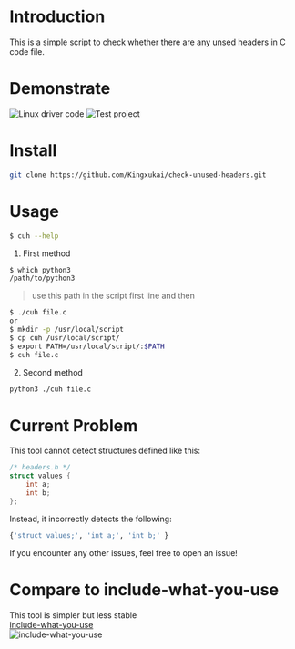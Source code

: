 # Introduction
This is a simple script to check whether there are any unsed headers in C code file.

# Demonstrate
![Linux driver code](https://vhs.charm.sh/vhs-2dICsKypiMC7hq5DtIdcDr.gif)
![Test project](https://vhs.charm.sh/vhs-3rtDMySKMFhZ5EtbQQPKNM.gif)

# Install
``` bash
git clone https://github.com/Kingxukai/check-unused-headers.git
```

# Usage
``` bash
$ cuh --help
```
1. First method
``` bash
$ which python3
/path/to/python3
```
> use this path in the script first line
> and then
``` bash
$ ./cuh file.c
or
$ mkdir -p /usr/local/script
$ cp cuh /usr/local/script/
$ export PATH=/usr/local/script/:$PATH
$ cuh file.c
```

2. Second method
``` bash
python3 ./cuh file.c
```

# Current Problem
This tool cannot detect structures defined like this:
``` c
/* headers.h */
struct values {
	int a;
	int b;
};
```

Instead, it incorrectly detects the following:
``` python
{'struct values;', 'int a;', 'int b;' }
```

If you encounter any other issues, feel free to open an issue!

# Compare to include-what-you-use
This tool is simpler but less stable<br>
[include-what-you-use](https://github.com/include-what-you-use/include-what-you-use)<br>
![include-what-you-use](https://vhs.charm.sh/vhs-3T3xLg3HnhjvlV2xw7Kyzb.gif)

